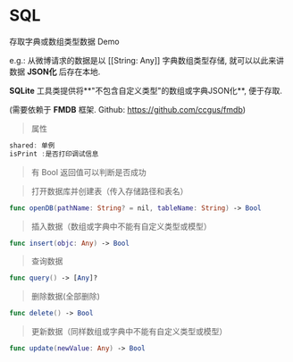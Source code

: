 # SQL
存取字典或数组类型数据 Demo

e.g.: 从微博请求的数据是以 [[String: Any]] 字典数组类型存储, 就可以以此来讲数据 **JSON化** 后存在本地.

**SQLite** 工具类提供将**"不包含自定义类型"的数组或字典JSON化**, 便于存取. 

(需要依赖于 **FMDB** 框架. Github: https://github.com/ccgus/fmdb)

> 属性
```swift
shared: 单例
isPrint :是否打印调试信息
```

> 有 Bool 返回值可以判断是否成功

> 打开数据库并创建表（传入存储路径和表名）
```swift
func openDB(pathName: String? = nil, tableName: String) -> Bool
```
> 插入数据（数组或字典中不能有自定义类型或模型）
```swift
func insert(objc: Any) -> Bool
```
> 查询数据
```swift
func query() -> [Any]?
```
> 删除数据(全部删除)
```swift
func delete() -> Bool
```
> 更新数据（同样数组或字典中不能有自定义类型或模型）
```swift
func update(newValue: Any) -> Bool
```
